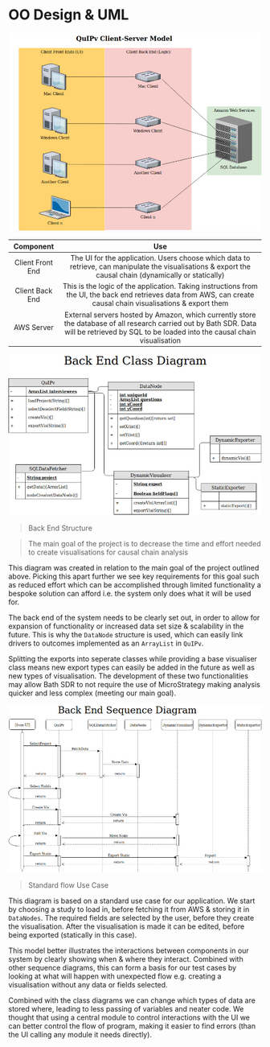 
 OO Design & UML
===

![ERROR: Client Server Diagram not found](clientServer.jpg)

|Component|Use|
|:---:|:---:|
|Client Front End|The UI for the application. Users choose which data to retrieve, can manipulate the visualisations & export the causal chain (dynamically or statically)|
|Client Back End|This is the logic of the application. Taking instructions from the UI, the back end retrieves data from AWS, can create causal chain visualisations & export them|
|AWS Server|External servers hosted by Amazon, which currently store the database of all research carried out by Bath SDR. Data will be retrieved by SQL to be loaded into the causal chain visualisation|


![ERROR: Back End Class Diagram not found](classDiagram.jpg)
> Back End Structure

> The main goal of the project is to decrease the time and effort needed to create visualisations for
causal chain analysis

This diagram was created in relation to the main goal of the project outlined above.
Picking this apart further we see key requirements for this goal such as reduced effort
which can be accomplished through limited functionality a bespoke solution can afford i.e.
the system only does what it will be used for.

The back end of the system needs to be clearly set out, in order to allow for expansion of functionality
or increased data set size & scalability in the future. This is why the `DataNode` structure is used,
which can easily link drivers to outcomes implemented as an `ArrayList` in `QuIPv`.

Splitting the exports into seperate classes while providing a base visualiser class means
new export types can easily be added in the future as well as new types of visualisation. The
development of these two functionalities may allow Bath SDR to not require the use of MicroStrategy
making analysis quicker and less complex (meeting our main goal).


![ERROR: Back End Sequence Diagram not found](sequenceDiagram.jpg)
> Standard flow Use Case

This diagram is based on a standard use case for our application. We start by choosing a study to
load in, before fetching it from AWS & storing it in `DataNodes`. The required fields are selected
by the user, before they create the visualisation. After the visualisation is made it can be edited,
before being exported (statically in this case).

This model better illustrates the interactions between components in our system by clearly showing when
& where they interact. Combined with other sequence diagrams, this can form a basis for our test cases
by looking at what will happen with unexpected flow e.g. creating a visualisation without any data or fields
selected.

Combined with the class diagrams we can change which types of data are stored where, leading to less passing 
of variables and neater code. We thought that using a central module to control interactions with the UI we 
can better control the flow of program, making it easier to find errors (than the UI calling any module it
needs directly).